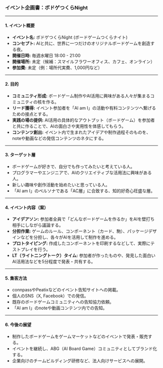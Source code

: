 ### イベント企画書：ボドゲつくらNight

---

#### 1. イベント概要

- **イベント名:** ボドゲつくらNight (ボードゲームつくらナイト)
- **コンセプト:** AIと共に、世界に一つだけのオリジナルボードゲームを創造する夜。
- **開催日時:** 毎週水曜日 18:00 - 21:00
- **開催場所:** 未定（候補：スマイルフラワーオフィス、カフェ、オンライン）
- **参加費:** 未定（例：場所代実費、1,000円など）

---

#### 2. 目的

- **コミュニティ形成:** ボードゲーム制作やAI活用に興味がある人々が集まるコミュニティの核を作る。
- **リード獲得:** イベント参加者を「AI am I」の活動や有料コンテンツへ繋げるための接点とする。
- **実践の場の提供:** AI活用の具体的なアウトプット（ボードゲーム）を参加者と共に作ることで、AIの面白さや実用性を体感してもらう。
- **コンテンツ創出:** イベント内で生まれたアイデアや制作過程そのものを、noteや動画などの発信コンテンツのネタにする。

---

#### 3. ターゲット層

- ボードゲームが好きで、自分でも作ってみたいと考えている人。
- プログラマーやエンジニアで、AIのクリエイティブな活用法に興味がある人。
- 新しい趣味や創作活動を始めたいと思っている人。
- 「AI am I」のペルソナである「AC層」に合致する、知的好奇心旺盛な層。

---

#### 4. イベント内容（案）

- **アイデアソン:** 参加者全員で「どんなボードゲームを作るか」をAIを壁打ち相手にしながら議論する。
- **分担作業:** ゲームのルール、コンポーネント（カード、駒）、パッケージデザインなどを分担し、各々がAIを活用して制作を進める。
- **プロトタイピング:** 作成したコンポーネントを印刷するなどして、実際にテストプレイを行う。
- **LT（ライトニングトーク）タイム:** 参加者が作ったものや、発見した面白いAI活用法などを5分程度で発表・共有する。

---

#### 5. 集客方法

- connpassやPeatixなどのイベント告知サイトへの掲載。
- 個人のSNS（X, Facebook）での発信。
- 既存のボードゲームコミュニティへの告知協力依頼。
- 「AI am I」のnoteや動画コンテンツ内での告知。

---

#### 6. 今後の展望

- 制作したボードゲームをゲームマーケットなどのイベントで発表・販売する。
- イベントを継続し、ABG（AI Board Game）コミュニティとしてブランド化する。
- 企業向けのチームビルディング研修など、法人向けサービスへの展開。
